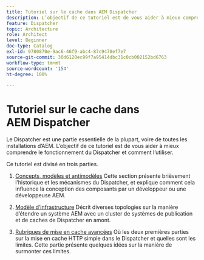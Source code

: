 ```yaml
---
title: Tutoriel sur le cache dans AEM Dispatcher
description: L’objectif de ce tutoriel est de vous aider à mieux comprendre le fonctionnement du Dispatcher et comment l’utiliser.
feature: Dispatcher
topic: Architecture
role: Architect
level: Beginner
doc-type: Catalog
exl-id: 9780870e-9ac6-46f9-abc4-87c9470ef7e7
source-git-commit: 30d6120ec99f7a95414dbc31c0cb002152bd6763
workflow-type: tm+mt
source-wordcount: '154'
ht-degree: 100%

---
```


# Tutoriel sur le cache dans AEM Dispatcher

Le Dispatcher est une partie essentielle de la plupart, voire de toutes les installations d’AEM. L’objectif de ce tutoriel est de vous aider à mieux comprendre le fonctionnement du Dispatcher et comment l’utiliser.

Ce tutoriel est divisé en trois parties.

1. [Concepts, modèles et antimodèles](chapter-1.md)
Cette section présente brièvement l’historique et les mécanismes du Dispatcher, et explique comment cela influence la conception des composants par un développeur ou une développeuse AEM.

1. [Modèle d’infrastructure](chapter-2.md)
Décrit diverses topologies sur la manière d’étendre un système AEM avec un cluster de systèmes de publication et de caches de Dispatcher en amont.

1. [Rubriques de mise en cache avancées](chapter-3.md)
Où les deux premières parties sur la mise en cache HTTP simple dans le Dispatcher et quelles sont les limites. Cette partie présente quelques idées sur la manière de surmonter ces limites.
